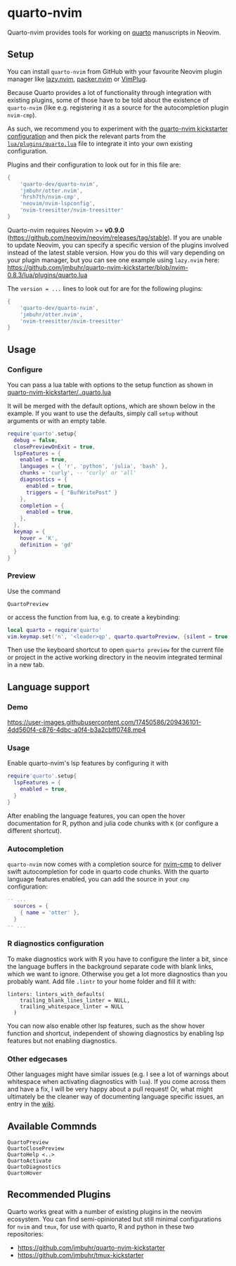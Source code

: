 # quarto-nvim

Quarto-nvim provides tools for working on [quarto](https://quarto.org/) manuscripts in Neovim.

## Setup

You can install `quarto-nvim` from GitHub with your favourite Neovim plugin manager
like [lazy.nvim](https://github.com/folke/lazy.nvim), [packer.nvim](https://github.com/wbthomason/packer.nvim) or [VimPlug](https://github.com/junegunn/vim-plug).

Because Quarto provides a lot of functionality through integration with existing plugins,
some of those have to be told about the existence of `quarto-nvim` (like e.g. registering
it as a source for the autocompletion plugin `nvim-cmp`).

As such, we recommend you to experiment with the [quarto-nvim kickstarter configuration](https://github.com/jmbuhr/quarto-nvim-kickstarter)
and then pick the relevant parts from the
[`lua/plugins/quarto.lua`](https://github.com/jmbuhr/quarto-nvim-kickstarter/blob/main/lua/plugins/quarto.lua) file
to integrate it into your own existing configuration.

Plugins and their configuration to look out for in this file are:

```lua
{
    'quarto-dev/quarto-nvim',
    'jmbuhr/otter.nvim',
    'hrsh7th/nvim-cmp',
    'neovim/nvim-lspconfig',
    'nvim-treesitter/nvim-treesitter'
}
```

Quarto-nvim requires Neovim >= **v0.9.0** (<https://github.com/neovim/neovim/releases/tag/stable>).
If you are unable to update Neovim, you can specify a specific version of the plugins
involved instead of the latest stable version.
How you do this will vary depending on your plugin manager, but you can see one example using `lazy.nvim` here:
<https://github.com/jmbuhr/quarto-nvim-kickstarter/blob/nvim-0.8.3/lua/plugins/quarto.lua>

The `version = ...` lines to look out for are for the following plugins:

```lua
{
    'quarto-dev/quarto-nvim',
    'jmbuhr/otter.nvim',
    'nvim-treesitter/nvim-treesitter'
}
```

## Usage

### Configure

You can pass a lua table with options to the setup function
as shown in [quarto-nvim-kickstarter/..quarto.lua](https://github.com/jmbuhr/quarto-nvim-kickstarter/blob/main/lua/plugins/quarto.lua)

It will be merged with the default options, which are shown below in the example.
If you want to use the defaults, simply call `setup` without arguments or with an empty table.

```lua
require'quarto'.setup{
  debug = false,
  closePreviewOnExit = true,
  lspFeatures = {
    enabled = true,
    languages = { 'r', 'python', 'julia', 'bash' },
    chunks = 'curly', -- 'curly' or 'all'
    diagnostics = {
      enabled = true,
      triggers = { "BufWritePost" }
    },
    completion = {
      enabled = true,
    },
  },
  keymap = {
    hover = 'K',
    definition = 'gd'
  }
}
```

### Preview

Use the command

```vim
QuartoPreview
```

or access the function from lua, e.g. to create a keybinding:

```lua
local quarto = require'quarto'
vim.keymap.set('n', '<leader>qp', quarto.quartoPreview, {silent = true, noremap = true})
```

Then use the keyboard shortcut to open `quarto preview` for the current file or project in the active working directory in the neovim integrated terminal in a new tab.

## Language support

### Demo

https://user-images.githubusercontent.com/17450586/209436101-4dd560f4-c876-4dbc-a0f4-b3a2cbff0748.mp4

### Usage

Enable quarto-nvim's lsp features by configuring it with

```lua
require'quarto'.setup{
  lspFeatures = {
    enabled = true,
  }
}
```

After enabling the language features, you can open the hover documentation
for R, python and julia code chunks with `K` (or configure a different shortcut).

### Autocompletion

`quarto-nvim` now comes with a completion source for [nvim-cmp](https://github.com/hrsh7th/nvim-cmp) to deliver swift autocompletion for code in quarto code chunks.
With the quarto language features enabled, you can add the source in your `cmp` configuration:

```lua
-- ...
  sources = {
    { name = 'otter' },
  }
-- ...
```

### R diagnostics configuration

To make diagnostics work with R you have to configure the linter a bit, since the language
buffers in the background separate code with blank links, which we want to ignore.
Otherwise you get a lot more diagnostics than you probably want.
Add file `.lintr` to your home folder and fill it with:

```
linters: linters_with_defaults(
    trailing_blank_lines_linter = NULL,
    trailing_whitespace_linter = NULL
  )
```

You can now also enable other lsp features, such as the show hover function
and shortcut, independent of showing diagnostics by enabling lsp features
but not enabling diagnostics.

### Other edgecases

Other languages might have similar issues (e.g. I see a lot of warnings about whitespace when activating diagnostics with `lua`).
If you come across them and have a fix, I will be very happy about a pull request!
Or, what might ultimately be the cleaner way of documenting language specific issues, an entry in the [wiki](https://github.com/quarto-dev/quarto-nvim/wiki).

## Available Commnds

```vim
QuartoPreview
QuartoClosePreview
QuartoHelp <..>
QuartoActivate
QuartoDiagnostics
QuartoHover
```

## Recommended Plugins

Quarto works great with a number of existing plugins in the neovim ecosystem.
You can find semi-opinionated but still minimal
configurations for `nvim` and `tmux`,
for use with quarto, R and python in these two repositories:

- <https://github.com/jmbuhr/quarto-nvim-kickstarter>
- <https://github.com/jmbuhr/tmux-kickstarter>

